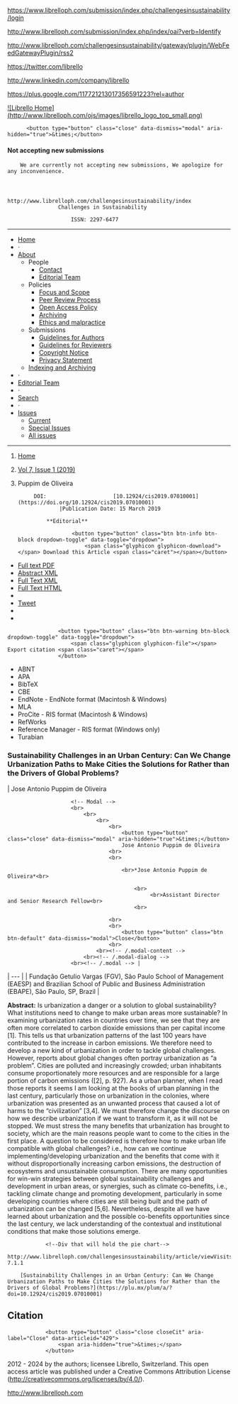 <!-- Google Tag Manager -->
<noscript><iframe src="//www.googletagmanager.com/ns.html?id=GTM-KZQS36" height="0" width="0" style="display:none;visibility:hidden"></iframe></noscript>

<!-- End Google Tag Manager -->

<!-- AddThis Smart Layers BEGIN -->
<!-- Go to http://www.addthis.com/get/smart-layers to customize -->

<!-- AddThis Smart Layers END -->

<!--a target='blank' href="https://www.librelloph.com/submission/index.php/challengesinsustainability/author/submit">
                <img src="http://www.librelloph.com/ojs/images/submit.png" width="100px" height="31px" alt="Twitter"/>
            </a-->

https://www.librelloph.com/submission/index.php/challengesinsustainability/login

http://www.librelloph.com/submission/index.php/index/oai?verb=Identify

http://www.librelloph.com/challengesinsustainability/gateway/plugin/WebFeedGatewayPlugin/rss2

https://twitter.com/librello

http://www.linkedin.com/company/librello

https://plus.google.com/117721213017356591223?rel=author

[!\[Librello Home\](http://www.librelloph.com/ojs/images/librello_logo_top_small.png)](http://www.librelloph.com)

<!-- MODAL SUbmissions disabled -->

          <button type="button" class="close" data-dismiss="modal" aria-hidden="true">&times;</button>
          
#### Not accepting new submissions

        We are currently not accepting new submissions, We apologize for any inconvenience.

<!-- /.modal-content -->
    
<!-- /.modal-dialog -->
  
<!-- /.modal -->

# 
                                                    http://www.librelloph.com/challengesinsustainability/index
                    Challenges in Sustainability 

                        ISSN: 2297-6477

* * *

- [Home](http://www.librelloph.com/challengesinsustainability/index)
- ·
- [About](http://www.librelloph.com/challengesinsustainability/about)
    - People
        - [Contact](http://www.librelloph.com/challengesinsustainability/about/contact)
        - [Editorial Team](http://www.librelloph.com/challengesinsustainability/about/editorialTeam)
    - Policies
        - [Focus and Scope](http://www.librelloph.com/challengesinsustainability/about/editorialPolicies#focusAndScope)
        - [Peer Review Process](http://www.librelloph.com/challengesinsustainability/about/editorialPolicies#peerReviewProcess)
        - [Open Access Policy](http://www.librelloph.com/challengesinsustainability/about/editorialPolicies#openAccessPolicy)
        - [Archiving](http://www.librelloph.com/challengesinsustainability/about/editorialPolicies#archiving)
        - [Ethics and malpractice](http://www.librelloph.com/challengesinsustainability/pages/view/ethics_and_malpractice_guidelines)
    - Submissions
        - [Guidelines for Authors](/submission/public/ref_style/new_guidelines_for_authors.pdf)
        - [Guidelines
                                for Reviewers](/submission/public/ref_style/guidelines_for_reviewers.pdf)
        - [Copyright Notice](http://www.librelloph.com/challengesinsustainability/about/submissions#copyrightNotice)
        - [Privacy Statement](http://www.librelloph.com/challengesinsustainability/about/submissions#privacyStatement)
    - [Indexing and
                    Archiving](http://www.librelloph.com/challengesinsustainability/pages/view/indexArchive)
- ·
- [Editorial Team](http://www.librelloph.com/challengesinsustainability/about/editorialTeam)
- ·
- [Search](http://www.librelloph.com/challengesinsustainability/search)
- ·
- [Issues](http://www.librelloph.com/challengesinsustainability/issue/archive)
    - [Current](http://www.librelloph.com/challengesinsustainability/issue/current)
    - [Special
                    Issues](http://www.librelloph.com/challengesinsustainability/pages/view/specialissues)
    - [All
                    issues](http://www.librelloph.com/challengesinsustainability/issue/archive)

* * *

1. [Home](http://www.librelloph.com/challengesinsustainability/index)
2. [Vol 7, Issue 1 (2019)](http://www.librelloph.com/challengesinsustainability/issue/view/31)
3. Puppim de Oliveira

            DOI:                     [10.12924/cis2019.07010001](https://doi.org/10.12924/cis2019.07010001)
                    |Publication Date: 15 March 2019

                **Editorial**

                        <button type="button" class="btn btn-info btn-block dropdown-toggle" data-toggle="dropdown">
                            <span class="glyphicon glyphicon-download"></span> Download this Article <span class="caret"></span></button>
- [Full text PDF](http://www.librelloph.com/challengesinsustainability/article/download/cis-7.1.1/pdf)
- [Abstract XML](http://www.librelloph.com/challengesinsustainability/article/viewXML/cis-7.1.1/xml)
- [Full Text XML](http://www.librelloph.com/challengesinsustainability/article/view/cis-7.1.1/xml)
- [Full Text HTML](http://www.librelloph.com/challengesinsustainability/article/view/cis-7.1.1/html)
- 
- [Tweet](https://twitter.com/share)
- 
- 

                    <button type="button" class="btn btn-warning btn-block dropdown-toggle" data-toggle="dropdown">
                        <span class="glyphicon glyphicon-file"></span> Export citation <span class="caret"></span>
                    </button>
- ABNT
- APA
- BibTeX
- CBE
- EndNote - EndNote format (Macintosh & Windows)
- MLA
- ProCite - RIS format (Macintosh & Windows)
- RefWorks
- Reference Manager - RIS format (Windows only)
- Turabian

### Sustainability Challenges in an Urban Century: Can We Change Urbanization Paths to Make Cities the Solutions for Rather than the Drivers of Global Problems?

| Jose Antonio Puppim de Oliveira

                        <!-- Modal -->
                        <br>
                            <br>
                                <br>
                                    <br>
                                        <button type="button" class="close" data-dismiss="modal" aria-hidden="true">&times;</button>
                                        Jose Antonio Puppim de Oliveira
                                    <br>
                                    <br>

                                        <br>*Jose Antonio Puppim de Oliveira*<br>
                                        
                                            <br>
                                                 <br>Assistant Director and Senior Research Fellow<br> 
                                            <br>
                                        
                                    <br>
                                    <br>
                                        <button type="button" class="btn btn-default" data-dismiss="modal">Close</button>
                                    <br>
                                <br><!-- /.modal-content -->
                            <br><!-- /.modal-dialog -->
                        <br><!-- /.modal --> |
| --- |
| Fundação Getulio Vargas (FGV), São Paulo School of Management (EAESP) and Brazilian School of Public and Business Administration (EBAPE), São Paulo, SP, Brazil |

**Abstract:**
                    Is urbanization a danger or a solution to global sustainability? What institutions need to change to make urban areas more sustainable? In examining urbanization rates in countries over time, we see that they are often more correlated to carbon dioxide emissions than per capital income [1]. This tells us that urbanization patterns of the last 100 years have contributed to the increase in carbon emissions. We therefore need to develop a new kind of urbanization in order to tackle global challenges. However, reports about global changes often portray urbanization as “a problem”. Cities are polluted and increasingly crowded; urban inhabitants consume proportionately more resources and are responsible for a large portion of carbon emissions ([2], p. 927). As a urban planner, when I read those reports it seems I am looking at the books of urban planning in the last century, particularly those on urbanization in the colonies, where urbanization was presented as an unwanted process that caused a lot of harms to the “civilization” [3,4]. We must therefore change the discourse on how we describe urbanization if we want to transform it, as it will not be stopped. We must stress the many benefits that urbanization has brought to society, which are the main reasons people want to come to the cities in the first place. A question to be considered is therefore how to make urban life compatible with global challenges? i.e., how can we continue implementing/developing urbanization and the benefits that come with it without disproportionally increasing carbon emissions, the destruction of ecosystems and unsustainable consumption. There are many opportunities for win-win strategies between global sustainability challenges and development in urban areas, or synergies, such as climate co-benefits, i.e., tackling climate change and promoting development, particularly in some developing countries where cities are still being built and the path of urbanization can be changed [5,6]. Nevertheless, despite all we have learned about urbanization and the possible co-benefits opportunities since the last century, we lack understanding of the contextual and institutional conditions that make those solutions emerge.   

                <!--Div that will hold the pie chart-->
                http://www.librelloph.com/challengesinsustainability/article/viewVisits/cis-7.1.1

        [Sustainability Challenges in an Urban Century: Can We Change Urbanization Paths to Make Cities the Solutions for Rather than the Drivers of Global Problems?](https://plu.mx/plum/a/?doi=10.12924/cis2019.07010001)

## Citation

                <button type="button" class="close closeCit" aria-label="Close" data-articleid="429">
                    <span aria-hidden="true">&times;</span>
                </button>

<!-- content -->

<!-- main -->

<!-- body -->

 2012 - 2024  by the authors; licensee Librello, Switzerland. This open access article was published
under a Creative Commons Attribution License (http://creativecommons.org/licenses/by/4.0/).

http://www.librelloph.com

 <!-- container -->